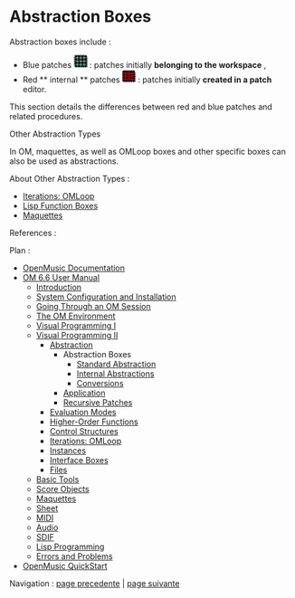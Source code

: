 
# Abstraction Boxes

Abstraction boxes include :

  * Blue patches ![](../res/bluepatch_icon.png) : patches initially  **belonging to the workspace** ,
  * Red ** internal ** patches ![](../res/redpatch_icon.png) : patches initially  **created in a patch** editor.

This section details the differences between red and blue patches and related
procedures.

Other Abstraction Types

In OM, maquettes, as well as OMLoop boxes and other specific boxes can also be
used as abstractions.

About Other Abstraction Types :

  * [Iterations: OMLoop](OMLoop)
  * [Lisp Function Boxes](LispFunctions)
  * [Maquettes](Maquettes)

References :

Plan :

  * [OpenMusic Documentation](OM-Documentation)
  * [OM 6.6 User Manual](OM-User-Manual)
    * [Introduction](00-Sommaire)
    * [System Configuration and Installation](Installation)
    * [Going Through an OM Session](Goingthrough)
    * [The OM Environment](Environment)
    * [Visual Programming I](BasicVisualProgramming)
    * [Visual Programming II](AdvancedVisualProgramming)
      * [Abstraction](Abstraction)
        * Abstraction Boxes
          * [Standard Abstraction](BlueAbstraction)
          * [Internal Abstractions](RedAbstraction)
          * [Conversions](AbsConversion)
        * [Application](AbsApplication)
        * [Recursive Patches](Recursion)
      * [Evaluation Modes](EvalModes)
      * [Higher-Order Functions](HighOrder)
      * [Control Structures](Control)
      * [Iterations: OMLoop](OMLoop)
      * [Instances](Instances)
      * [Interface Boxes](InterfaceBoxes)
      * [Files](Files)
    * [Basic Tools](BasicObjects)
    * [Score Objects](ScoreObjects)
    * [Maquettes](Maquettes)
    * [Sheet](Sheet)
    * [MIDI](MIDI)
    * [Audio](Audio)
    * [SDIF](SDIF)
    * [Lisp Programming](Lisp)
    * [Errors and Problems](errors)
  * [OpenMusic QuickStart](QuickStart-Chapters)

Navigation : [page precedente](Abstraction "page
précédente\(Abstraction\)") | [page suivante](BlueAbstraction "page
suivante\(Standard Abstraction\)")

